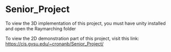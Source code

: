 # Senior_Project

To view the 3D implementation of this project, you must have unity installed and open the Raymarching folder

To view the 2D demonstration part of this project, visit this link:
https://cis.gvsu.edu/~cronanb/Senior_Project/
